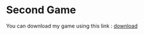 # Second Game
You can download my game using this link : [download](https://drive.google.com/drive/folders/1UyLHZsQH8bb_unUm8N1ckb-texUoktLk?usp=sharing)
